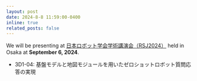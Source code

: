 ```yaml
---
layout: post
date: 2024-8-8 11:59:00-0400
inline: true
related_posts: false
---
```


We will be presenting at [日本ロボット学会学術講演会（RSJ2024）](https://ac.rsj-web.org/2024/) held in Osaka at **September 6, 2024**.

- 3D1-04: 基盤モデルと地図モジュールを用いたゼロショットロボット質問応答の実現